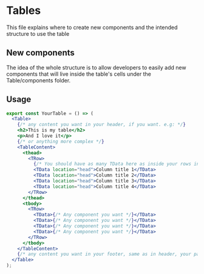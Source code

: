 # Tables

This file explains where to create new components and the intended structure to use the table

## New components

The idea of the whole structure is to allow developers to easily add new components that will live inside the table's cells under the Table/components folder.

## Usage

```jsx
export const YourTable = () => (
  <Table>
    {/* any content you want in your header, if you want. e.g: */}
    <h2>This is my table</h2>
    <p>And I love it</p>
    {/* or anything more complex */}
    <TableContent>
      <thead>
        <TRow>
          {/* You should have as many TData here as inside your rows in tbody */}
          <TData location="head">Column title 1</TData>
          <TData location="head">Column title 2</TData>
          <TData location="head">Column title 3</TData>
          <TData location="head">Column title 4</TData>
        </TRow>
      </thead>
      <tbody>
        <TRow>
          <TData>{/* Any component you want */}</TData>
          <TData>{/* Any component you want */}</TData>
          <TData>{/* Any component you want */}</TData>
          <TData>{/* Any component you want */}</TData>
        </TRow>
      </tbody>
    </TableContent>
    {/* any content you want in your footer, same as in header, your pagination for example. */}
  </Table>
);
```
